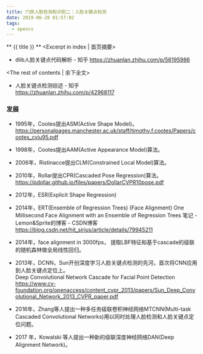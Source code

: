 ```yaml
---
title: 门禁人脸检测和识别二：人脸关键点检测
date: 2019-06-28 01:57:02
tags:
  - opencv
---
```

** {{ title }} ** <Excerpt in index | 首页摘要>

* dlib人脸关键点代码解析 - 知乎 https://zhuanlan.zhihu.com/p/56195986

<!-- more -->
<The rest of contents | 余下全文>


* 人脸关键点检测综述 - 知乎  
https://zhuanlan.zhihu.com/p/42968117


### 发展  
* 1995年，Cootes提出ASM(Active Shape Model)。  
https://personalpages.manchester.ac.uk/staff/timothy.f.cootes/Papers/cootes_cviu95.pdf
* 1998年，Cootes提出AAM(Active Appearance Model)算法。

* 2006年，Ristinacce提出CLM(Constrained Local Model)算法。

* 2010年，Rollar提出CPR(Cascaded Pose Regression)算法。  
https://pdollar.github.io/files/papers/DollarCVPR10pose.pdf


* 2012年，ESR(Explicit Shape Regression)
* 2014年，ERT(Ensemble of Regression Trees)
(Face Alignment) One Millisecond Face Alignment with an Ensemble of Regression Trees 笔记 - Lemon&Sprite的博客 - CSDN博客   
https://blog.csdn.net/hit_sirius/article/details/79945211

* 2014年，face alignment in 3000fps， 提取LBF特征和基于cascade的级联的随机森林做全局线性回归。

* 2013年，DCNN，Sun开创深度学习人脸关键点检测的先河，首次将CNN应用到人脸关键点定位上。  
Deep Convolutional Network Cascade for Facial Point Detection  
https://www.cv-foundation.org/openaccess/content_cvpr_2013/papers/Sun_Deep_Convolutional_Network_2013_CVPR_paper.pdf

* 2016年，Zhang等人提出一种多任务级联卷积神经网络MTCNN(Multi-task Cascaded Convolutional Networks)用以同时处理人脸检测和人脸关键点定位问题。

* 2017 年，Kowalski 等人提出一种新的级联深度神经网络DAN(Deep Alignment Network)。





